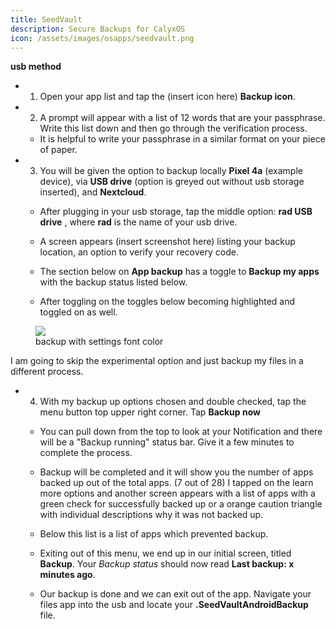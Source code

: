 ```yaml
---
title: SeedVault
description: Secure Backups for CalyxOS
icon: /assets/images/osapps/seedvault.png
---
```


**usb method**


* 1) Open your app list and tap the (insert icon here) **Backup icon**.

* 2) A prompt will appear with a list of 12 words that are your passphrase. Write this list down and then go through the verification process. 

  * It is helpful to write your passphrase in a similar format on your piece of paper.

* 3) You will be given the option to backup locally **Pixel 4a** (example device), via **USB drive** (option is greyed out without usb storage inserted), and **Nextcloud**.

  * After plugging in your usb storage, tap the middle option: **rad USB drive** , where **rad** is the name of your usb drive.

  * A screen appears (insert screenshot here) listing your backup location, an option to verify your recovery code.

 

  * The section below on **App backup** has a toggle to **Backup my apps** with the backup status listed below. 

  * After toggling on the toggles below becoming highlighted and toggled on as well.


<figure>
 <img src="../backuptogglescreenshot.jpg">
 <figcaption> backup with settings font color </figcaption>
</figure>

I am going to skip the experimental option and just backup my files in a different process.


* 4) With my backup up options chosen and double checked, tap the menu button top upper right corner. Tap **Backup now**

  * You can pull down from the top to look at your Notification and there will be a 
"Backup running" status bar. Give it a few minutes to complete the process.

  * Backup will be completed and it will show you the number of apps backed up out of the total apps. (7 out of 28) I tapped on the learn more options and another screen appears with a list of apps with a green check for successfully backed up or a orange caution triangle with individual descriptions why it was not backed up. 

  * Below this list is a list of apps which prevented backup.

  * Exiting out of this menu, we end up in our initial screen, titled **Backup**. Your *Backup status* should now read **Last backup: x minutes ago**.

  * Our backup is done and we can exit out of the app. Navigate your files app into the usb and locate your **.SeedVaultAndroidBackup** file.
